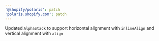 ```yaml
---
'@shopify/polaris': patch
'polaris.shopify.com': patch
---
```


Updated `AlphaStack` to support horizontal alignment with `inlineAlign` and vertical alignment with `align`
